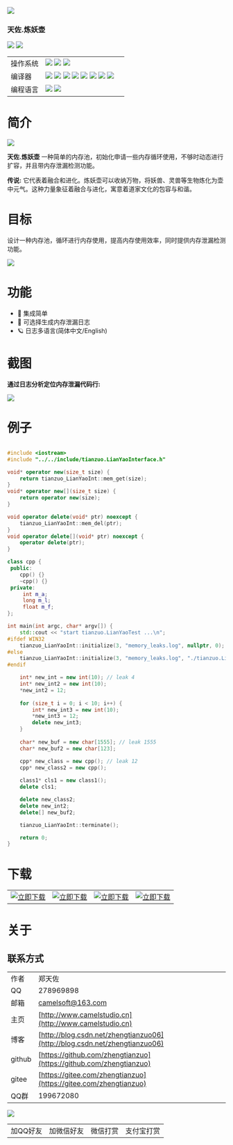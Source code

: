 
![](img/logo.jpg)

### 天佐.炼妖壶

![](https://img.shields.io/badge/release-1.0.0.0-blue.svg)
![](https://img.shields.io/badge/date-24.1.1-orange.svg)

||||
|--|--|--|
|操作系统|![](https://img.shields.io/badge/os-windows_7+-blue.svg) ![](https://img.shields.io/badge/os-macos_10.14+-lightgrey.svg) ![](https://img.shields.io/badge/os-ubuntu_20.04+-orange.svg)||
|编译器|![](https://img.shields.io/badge/c++-11-blue.svg) ![](https://img.shields.io/badge/msvc-14.0-blue.svg) ![](https://img.shields.io/badge/msvc-14.1-blue.svg) ![](https://img.shields.io/badge/msvc-14.2-blue.svg) ![](https://img.shields.io/badge/msvc-14.3-blue.svg) ![](https://img.shields.io/badge/ndk-21.3-green.svg) ![](https://img.shields.io/badge/llvm-10.0-lightgrey.svg) ![](https://img.shields.io/badge/gcc-9.4-orange.svg)||
|编程语言|![](img/C.png) ![](img/C__.png) ||
# 简介

![](img/alchemy_tianzuo.LianYao.jpg)

**天佐.炼妖壶** 一种简单的内存池，初始化申请一些内存循环使用，不够时动态进行扩容，并且带内存泄漏检测功能。

**传说:**
它代表着融合和进化。炼妖壶可以收纳万物，将妖兽、灵兽等生物炼化为壶中元气。这种力量象征着融合与进化，寓意着道家文化的包容与和谐。

# 目标
设计一种内存池，循环进行内存使用，提高内存使用效率，同时提供内存泄漏检测功能。

![](img/tianzuo.LianYao.png)

# 功能

- 🧩 集成简单
- 📝 可选择生成内存泄漏日志
- 🪐 日志多语言(简体中文/English)

# 截图

**通过日志分析定位内存泄漏代码行:**

![](img/screenshot.png)

# 例子

```cpp

#include <iostream>
#include "../../include/tianzuo.LianYaoInterface.h"

void* operator new(size_t size) {
    return tianzuo_LianYaoInt::mem_get(size);
}
void* operator new[](size_t size) {
    return operator new(size);
}

void operator delete(void* ptr) noexcept {
    tianzuo_LianYaoInt::mem_del(ptr);
}
void operator delete[](void* ptr) noexcept {
    operator delete(ptr);
}

class cpp {
 public:
    cpp() {}
    ~cpp() {}
 private:
     int m_a;
     long m_l;
     float m_f;
};

int main(int argc, char* argv[]) {
    std::cout << "start tianzuo.LianYaoTest ...\n";
#ifdef WIN32
    tianzuo_LianYaoInt::initialize(3, "memory_leaks.log", nullptr, 0);
#else
    tianzuo_LianYaoInt::initialize(3, "memory_leaks.log", "./tianzuo.LianYaoTest", 0);
#endif

    int* new_int = new int(10); // leak 4
    int* new_int2 = new int(10);
    *new_int2 = 12;
    
    for (size_t i = 0; i < 10; i++) {
        int* new_int3 = new int(10);
        *new_int3 = 12;
        delete new_int3;
    }
   
    char* new_buf = new char[1555]; // leak 1555
    char* new_buf2 = new char[123];

    cpp* new_class = new cpp(); // leak 12
    cpp* new_class2 = new cpp();
    
    class1* cls1 = new class1();
    delete cls1;

    delete new_class2;
    delete new_int2;
    delete[] new_buf2;

    tianzuo_LianYaoInt::terminate();

    return 0;
}

```

# 下载

|||||
|--|--|--|--|
|[![立即下载](img/com_btnGitHub.svg)](https://github.com/zhengtianzuo/tianzuo.LianYao/releases)|[![立即下载](img/com_btnGitee.svg)](https://gitee.com/zhengtianzuo/tianzuo.LianYao/releases)|[![立即下载](img/down_baidu.svg)](https://pan.baidu.com/s/1Lv9dOBpV4-eXpi9yl0BSUg?pwd=1234)|[![立即下载](img/down_weiyun.svg)](https://share.weiyun.com/ReeeXXwu)|


# 关于
## 联系方式

||||
|--|--|--|
|作者|郑天佐||
|QQ|278969898||
|邮箱|camelsoft@163.com||
|主页|[http://www.camelstudio.cn](http://www.camelstudio.cn)||
|博客|[http://blog.csdn.net/zhengtianzuo06](http://blog.csdn.net/zhengtianzuo06)||
|github|[https://github.com/zhengtianzuo](https://github.com/zhengtianzuo)||
|gitee|[https://gitee.com/zhengtianzuo](https://gitee.com/zhengtianzuo)||
|QQ群|199672080||

![](img/allinone.png)

|||||
|--|--|--|--|
|加QQ好友|加微信好友|微信打赏|支付宝打赏|




